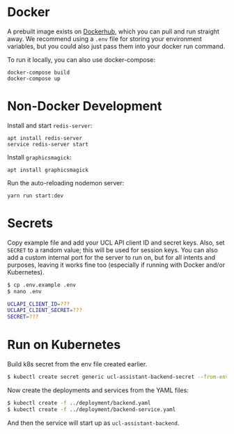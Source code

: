 # Docker

A prebuilt image exists on
[Dockerhub](https://hub.docker.com/r/mbellgb/ucl-assistant-server/), which you
can pull and run straight away. We recommend using a `.env` file for storing
your environment variables, but you could also just pass them into your docker
run command.

To run it locally, you can also use docker-compose:

    docker-compose build
    docker-compose up

# Non-Docker Development

Install and start `redis-server`:

    apt install redis-server
    service redis-server start

Install `graphicsmagick`:

    apt install graphicsmagick

Run the auto-reloading nodemon server:

    yarn run start:dev


# Secrets

Copy example file and add your UCL API client ID and secret keys. Also, set
`SECRET` to a random value; this will be used for session keys. You can also add
a custom internal port for the server to run on, but for all intents and
purposes, leaving it works fine too (especially if running with Docker and/or
Kubernetes).

```bash
$ cp .env.example .env
$ nano .env

UCLAPI_CLIENT_ID=???
UCLAPI_CLIENT_SECRET=???
SECRET=???
```

# Run on Kubernetes

Build k8s secret from the env file created earlier.

```bash
$ kubectl create secret generic ucl-assistant-backend-secret --from-env-file='.env'
```

Now create the deployments and services from the YAML files:

```bash
$ kubectl create -f ../deployment/backend.yaml
$ kubectl create -f ../deployment/backend-service.yaml
```

And then the service will start up as `ucl-assistant-backend`.

